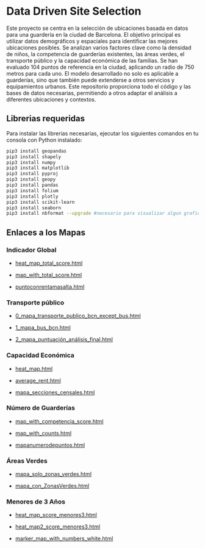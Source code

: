 # Data Driven Site Selection

Este proyecto se centra en la selección de ubicaciones basada en datos para una guardería en la ciudad de Barcelona. El objetivo principal es utilizar datos demográficos y espaciales para identificar las mejores ubicaciones posibles. Se analizan varios factores clave como la densidad de niños, la competencia de guarderías existentes, las áreas verdes, el transporte público y la capacidad económica de las familias. Se han evaluado 104 puntos de referencia en la ciudad, aplicando un radio de 750 metros para cada uno. El modelo desarrollado no solo es aplicable a guarderías, sino que también puede extenderse a otros servicios y equipamientos urbanos. Este repositorio proporciona todo el código y las bases de datos necesarias, permitiendo a otros adaptar el análisis a diferentes ubicaciones y contextos.

## Librerias requeridas

Para instalar las librerias necesarias, ejecutar los siguientes comandos en tu consola con Python instalado:

```bash
pip3 install geopandas
pip3 install shapely
pip3 install numpy
pip3 install matplotlib
pip3 install pyproj
pip3 install geopy
pip3 install pandas
pip3 install folium
pip3 install plotly
pip3 install scikit-learn
pip3 install seaborn
pip3 install nbformat --upgrade #necesario para visualizar algun grafico
```
## Enlaces a los Mapas

### Indicador Global
- [heat_map_total_score.html](https://tonimorales6.github.io/DataDriven_SiteSelection/Indicador%20Final/Mapas/heat_map_total_score.html)

- [map_with_total_score.html](https://tonimorales6.github.io/DataDriven_SiteSelection/Indicador%20Final/Mapas/map_with_total_score.html)

- [puntoconrentamasalta.html](https://tonimorales6.github.io/DataDriven_SiteSelection/Indicador%20Final/Mapas/puntoconrentamasalta.html)

### Transporte público
- [0_mapa_transporte_publico_bcn_except_bus.html](https://tonimorales6.github.io/DataDriven_SiteSelection/Transporte%20Publico/Mapas/0_mapa_transporte_publico_bcn_except_bus.html)

- [1_mapa_bus_bcn.html](https://tonimorales6.github.io/DataDriven_SiteSelection/Transporte%20Publico/Mapas/1_mapa_bus_bcn.html)

- [2_mapa_puntuación_análisis_final.html](https://tonimorales6.github.io/DataDriven_SiteSelection/Transporte%20Publico/Mapas/2_mapa_puntuación_análisis_final.html)

### Capacidad Económica
- [heat_map.html](https://tonimorales6.github.io/DataDriven_SiteSelection/Capacidad%20Econ%C3%B3mica/Mapas/heat_map.html)

- [average_rent.html](https://tonimorales6.github.io/DataDriven_SiteSelection/Capacidad%20Econ%C3%B3mica/Mapas/average_rent.html)

- [mapa_secciones_censales.html](https://tonimorales6.github.io/DataDriven_SiteSelection/Capacidad%20Econ%C3%B3mica/Mapas/mapa_secciones_censales.html)

### Número de Guarderías
- [map_with_competencia_score.html](https://tonimorales6.github.io/DataDriven_SiteSelection/N%C3%BAmero%20de%20Guarderias/Mapas/map_with_competencia_score.html)

- [map_with_counts.html](https://tonimorales6.github.io/DataDriven_SiteSelection/N%C3%BAmero%20de%20Guarderias/Mapas/map_with_counts.html)

- [mapanumerodepuntos.html](https://tonimorales6.github.io/DataDriven_SiteSelection/N%C3%BAmero%20de%20Guarderias/Mapas/mapanumerodepuntos.html)

### Áreas Verdes
- [mapa_solo_zonas_verdes.html](https://tonimorales6.github.io/DataDriven_SiteSelection/%C3%81reas%20Verdes/Mapas/mapa_solo_zonas_verdes.html)

- [mapa_con_ZonasVerdes.html](https://tonimorales6.github.io/DataDriven_SiteSelection/%C3%81reas%20Verdes/Mapas/mapa_con_ZonasVerdes.html)

### Menores de 3 Años
- [heat_map_score_menores3.html](https://tonimorales6.github.io/DataDriven_SiteSelection/Menores%20de%203%20a%C3%B1os/Mapas/heat_map_score_menores3.html)

- [heat_map2_score_menores3.html](https://tonimorales6.github.io/DataDriven_SiteSelection/Menores%20de%203%20a%C3%B1os/Mapas/heat_map2_score_menores3.html)

- [marker_map_with_numbers_white.html](https://tonimorales6.github.io/DataDriven_SiteSelection/Menores%20de%203%20a%C3%B1os/Mapas/marker_map_with_numbers_white.html)